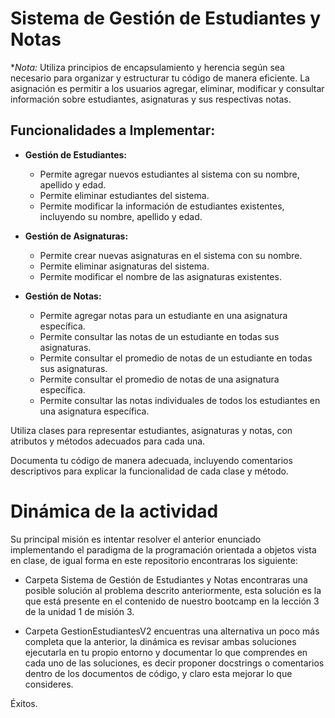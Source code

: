 # **Sistema de Gestión de Estudiantes y Notas**

**Nota:* Utiliza principios de encapsulamiento y herencia según sea necesario
para organizar y estructurar tu código de manera eficiente.
La asignación es permitir a los usuarios agregar, eliminar, modificar y
consultar información sobre estudiantes, asignaturas y sus respectivas
notas.

## **Funcionalidades a Implementar:**

- **Gestión de Estudiantes:**
    - Permite agregar nuevos estudiantes al sistema con su nombre,
    apellido y edad.
    - Permite eliminar estudiantes del sistema.
    - Permite modificar la información de estudiantes existentes,
    incluyendo su nombre, apellido y edad.

- **Gestión de Asignaturas:**
    - Permite crear nuevas asignaturas en el sistema con su nombre.
    - Permite eliminar asignaturas del sistema.
    - Permite modificar el nombre de las asignaturas existentes.

- **Gestión de Notas:**
    - Permite agregar notas para un estudiante en una asignatura
    específica.
    - Permite consultar las notas de un estudiante en todas sus
    asignaturas.
    - Permite consultar el promedio de notas de un estudiante en todas
    sus asignaturas.
    - Permite consultar el promedio de notas de una asignatura específica.
    - Permite consultar las notas individuales de todos los estudiantes en
    una asignatura específica.

Utiliza clases para representar estudiantes, asignaturas y notas, con
atributos y métodos adecuados para cada una.

Documenta tu código de manera adecuada, incluyendo comentarios
descriptivos para explicar la funcionalidad de cada clase y método.

# Dinámica de la actividad

Su principal misión es intentar resolver el anterior enunciado implementando el paradigma de la programación orientada a objetos vista en clase, de igual forma en este repositorio encontraras los siguiente:  

- Carpeta Sistema de Gestión de Estudiantes y Notas encontraras una posible solución al problema descrito anteriormente, esta solución es la que está presente en el contenido de nuestro bootcamp en la lección 3 de la unidad 1 de misión 3.

- Carpeta GestionEstudiantesV2 encuentras una alternativa un poco más completa que la anterior, la dinámica es revisar ambas soluciones ejecutarla en tu propio entorno y documentar lo que comprendes en cada uno de las soluciones, es decir proponer docstrings o comentarios dentro de los documentos de código, y claro esta mejorar lo que consideres. 

Éxitos.
